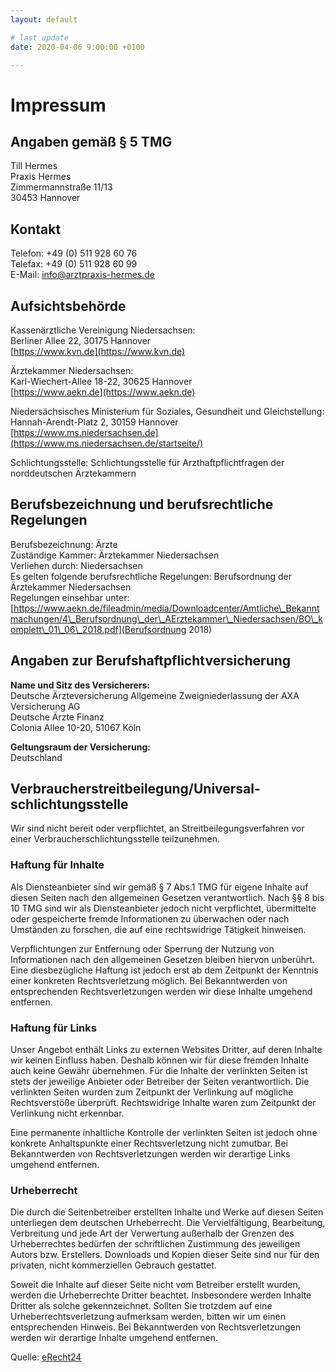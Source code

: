 ```yaml
---
layout: default

# last update
date: 2020-04-06 9:00:00 +0100

---
```


Impressum
=========

Angaben gemäß § 5 TMG
---------------------

Till Hermes  
Praxis Hermes  
Zimmermannstraße 11/13  
30453 Hannover

Kontakt
-------

Telefon: +49 (0) 511 928 60 76  
Telefax: +49 (0) 511 928 60 99  
E-Mail: [info@arztpraxis-hermes.de](mailto:info@arztpraxis-hermes.de)

Aufsichtsbehörde
----------------

Kassenärztliche Vereinigung Niedersachsen:  
Berliner Allee 22, 30175 Hannover  
[https://www.kvn.de](https://www.kvn.de)  

Ärztekammer Niedersachsen:  
Karl-Wiechert-Allee 18-22, 30625 Hannover  
[https://www.aekn.de](https://www.aekn.de)  

Niedersächsisches Ministerium für Soziales, Gesundheit und Gleichstellung:  
Hannah-Arendt-Platz 2, 30159 Hannover  
[https://www.ms.niedersachsen.de](https://www.ms.niedersachsen.de/startseite/)

Schlichtungsstelle: Schlichtungsstelle für Arzthaftpflichtfragen der norddeutschen Ärztekammern  

Berufsbezeichnung und berufsrechtliche Regelungen
-------------------------------------------------

Berufsbezeichnung: Ärzte  
Zuständige Kammer: Ärztekammer Niedersachsen  
Verliehen durch: Niedersachsen  
Es gelten folgende berufsrechtliche Regelungen: Berufsordnung der Ärztekammer Niedersachsen  
Regelungen einsehbar unter:  
[https://www.aekn.de/fileadmin/media/Downloadcenter/Amtliche\_Bekanntmachungen/4\_Berufsordnung\_der\_AErztekammer\_Niedersachsen/BO\_komplett\_01\_06\_2018.pdf](Berufsordnung 2018)

Angaben zur Berufshaftpflichtversicherung
-----------------------------------------

**Name und Sitz des Versicherers:**  
Deutsche Ärzteversicherung Allgemeine Zweigniederlassung der AXA Versicherung AG  
Deutsche Ärzte Finanz  
Colonia Allee 10-20, 51067 Köln

**Geltungsraum der Versicherung:**  
Deutschland

Verbraucher­streit­beilegung/Universal­schlichtungs­stelle
----------------------------------------------------------

Wir sind nicht bereit oder verpflichtet, an Streitbeilegungsverfahren vor einer Verbraucherschlichtungsstelle teilzunehmen.

### Haftung für Inhalte

Als Diensteanbieter sind wir gemäß § 7 Abs.1 TMG für eigene Inhalte auf diesen Seiten nach den allgemeinen Gesetzen verantwortlich. Nach §§ 8 bis 10 TMG sind wir als Diensteanbieter jedoch nicht verpflichtet, übermittelte oder gespeicherte fremde Informationen zu überwachen oder nach Umständen zu forschen, die auf eine rechtswidrige Tätigkeit hinweisen.

Verpflichtungen zur Entfernung oder Sperrung der Nutzung von Informationen nach den allgemeinen Gesetzen bleiben hiervon unberührt. Eine diesbezügliche Haftung ist jedoch erst ab dem Zeitpunkt der Kenntnis einer konkreten Rechtsverletzung möglich. Bei Bekanntwerden von entsprechenden Rechtsverletzungen werden wir diese Inhalte umgehend entfernen.

### Haftung für Links

Unser Angebot enthält Links zu externen Websites Dritter, auf deren Inhalte wir keinen Einfluss haben. Deshalb können wir für diese fremden Inhalte auch keine Gewähr übernehmen. Für die Inhalte der verlinkten Seiten ist stets der jeweilige Anbieter oder Betreiber der Seiten verantwortlich. Die verlinkten Seiten wurden zum Zeitpunkt der Verlinkung auf mögliche Rechtsverstöße überprüft. Rechtswidrige Inhalte waren zum Zeitpunkt der Verlinkung nicht erkennbar.

Eine permanente inhaltliche Kontrolle der verlinkten Seiten ist jedoch ohne konkrete Anhaltspunkte einer Rechtsverletzung nicht zumutbar. Bei Bekanntwerden von Rechtsverletzungen werden wir derartige Links umgehend entfernen.

### Urheberrecht

Die durch die Seitenbetreiber erstellten Inhalte und Werke auf diesen Seiten unterliegen dem deutschen Urheberrecht. Die Vervielfältigung, Bearbeitung, Verbreitung und jede Art der Verwertung außerhalb der Grenzen des Urheberrechtes bedürfen der schriftlichen Zustimmung des jeweiligen Autors bzw. Erstellers. Downloads und Kopien dieser Seite sind nur für den privaten, nicht kommerziellen Gebrauch gestattet.

Soweit die Inhalte auf dieser Seite nicht vom Betreiber erstellt wurden, werden die Urheberrechte Dritter beachtet. Insbesondere werden Inhalte Dritter als solche gekennzeichnet. Sollten Sie trotzdem auf eine Urheberrechtsverletzung aufmerksam werden, bitten wir um einen entsprechenden Hinweis. Bei Bekanntwerden von Rechtsverletzungen werden wir derartige Inhalte umgehend entfernen.

Quelle: [eRecht24](https://www.e-recht24.de)
